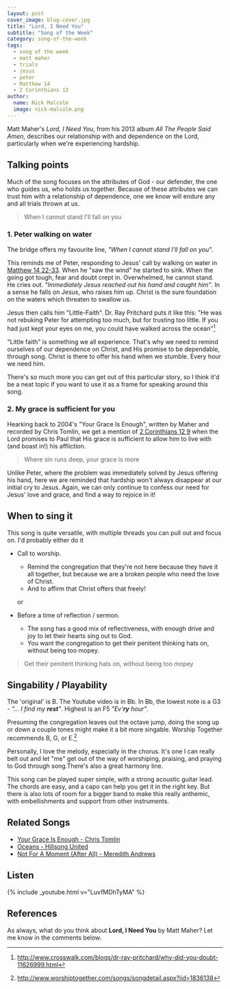 ```yaml
---
layout: post
cover_image: blog-cover.jpg
title: "Lord, I Need You"
subtitle: "Song of the Week"
category: song-of-the-week
tags: 
  - song of the week
  - matt maher
  - trials
  - jesus
  - peter
  - Matthew 14
  - 2 Corinthians 12
author:
  name: Nick Malcolm
  image: nick-malcolm.png
---
```


Matt Maher's _Lord, I Need You_, from his 2013 album _All The People Said Amen_, describes our relationship with and dependence on the Lord, particularly when we're experiencing hardship.

## Talking points

Much of the song focuses on the attributes of God - our defender, the one who guides us, who holds us together. Because of these attributes we can trust him with a relationship of dependence, one we know will endure any and all trials thrown at us.

<blockquote class="hero-quote">
  <p>When I cannot stand I'll fall on you</p>
</blockquote>

### 1. Peter walking on water

The bridge offers my favourite line, _"When I cannot stand I'll fall on you"_. 

This reminds me of Peter, responding to Jesus' call by walking on water in [Matthew 14 22-33](https://www.biblegateway.com/passage/?search=Matthew%2014:22-33&version=NIV). When he "saw the wind" he started to sink. When the going got tough, fear and doubt crept in. Overwhelmed, he cannot stand. He cries out. _"Immediately Jesus reached out his hand and caught him"_. In a sense he falls on Jesus, who raises him up. Christ is the sure foundation on the waters which threaten to swallow us.

<!-- more -->

Jesus then calls him "Little-Faith". Dr. Ray Pritchard puts it like this: "He was not rebuking Peter for attempting too much, but for trusting too little. If you had just kept your eyes on me, you could have walked across the ocean"[^1]

"Little faith" is something we all experience. That's why we need to remind ourselves of our dependence on Christ, and His promise to be dependable, through song. Christ is there to offer his hand when we stumble. Every hour we need him.

There's so much more you can get out of this particular story, so I think it'd be a neat topic if you want to use it as a frame for speaking around this song.

### 2. My grace is sufficient for you

Hearking back to 2004's "Your Grace Is Enough", written by Maher and recorded by Chris Tomlin, we get a mention of [2 Corinthians 12 9](https://www.biblegateway.com/passage/?search=2+Corinthians+12:9&version=NIV) when the Lord promises to Paul that His grace is sufficient to allow him to live with (and boast in!) his affliction.

<blockquote class="hero-quote">
  <p>Where sin runs deep, your grace is more</p>
</blockquote>

Unlike Peter, where the problem was immediately solved by Jesus offering his hand, here we are reminded that hardship won't always disappear at our initial cry to Jesus. Again, we can only continue to confess our need for Jesus' love and grace, and find a way to rejoice in it!

## When to sing it

This song is quite versatile, with multiple threads you can pull out and focus on. I'd probably either do it

  * Call to worship.
    * Remind the congregation that they're not here because they have it all together, but because we are a broken people who need the love of Christ. 
    * And to affirm that Christ offers that freely!


    or

  * Before a time of reflection / sermon.
      * The song has a good mix of reflectiveness, with enough drive and joy to let their hearts sing out to God. 
      * You want the congregation to get their penitent thinking hats on, without being too mopey.

<blockquote class="hero-quote">
  <p>Get their penitent thinking hats on, without being too mopey</p>
</blockquote>

## Singability / Playability

The 'original' is B. The Youtube video is in Bb. In Bb, the lowest note is a G3 - _"... I find my **rest**"_. Highest is an F5 _"Ev'**ry** hour"_.

Presuming the congregation leaves out the octave jump, doing the song up or down a couple tones might make it a bit more singable. Worship Together recommends B, G, or E.[^2]

Personally, I love the melody, especially in the chorus. It's one I can really belt out and let "me" get out of the way of worshiping, praising, and praying to God through song.There's also a great harmony line.

This song can be played super simple, with a strong acoustic guitar lead. The chords are easy, and a capo can help you get it in the right key. But there is also lots of room for a bigger band to make this really anthemic, with embellishments and support from other instruments.

## Related Songs

  * [Your Grace Is Enough - Chris Tomlin](https://www.youtube.com/watch?v=vpYtYYaTFGQ)
  * [Oceans - Hillsong United](https://www.youtube.com/watch?v=dy9nwe9_xzw)
  * [Not For A Moment (After All) - Meredith Andrews](https://www.youtube.com/watch?v=XD0cvWImVjA)

## Listen

{% include _youtube.html v="LuvfMDhTyMA" %}

## References

[^1]: <http://www.crosswalk.com/blogs/dr-ray-pritchard/why-did-you-doubt-11626999.html>
[^2]: <http://www.worshiptogether.com/songs/songdetail.aspx?iid=1836138>


As always, what do you think about **Lord, I Need You** by Matt Maher? Let me know in the comments below.

